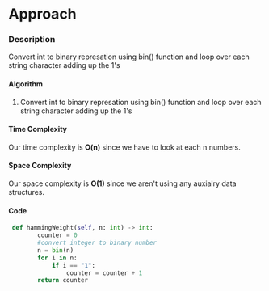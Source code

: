 # Approach
### Description
Convert int to binary represation using bin() function and loop over each string character adding up the 1's

#### Algorithm
1. Convert int to binary represation using bin() function and loop over each string character adding up the 1's

#### Time Complexity
Our time complexity is **O(n)** since we have to look at each n numbers.
#### Space Complexity
Our space complexity is **O(1)** since we aren't using any auxialry data structures.

#### Code
```python
 def hammingWeight(self, n: int) -> int:
        counter = 0
        #convert integer to binary number
        n = bin(n)
        for i in n:
            if i == "1":
                counter = counter + 1
        return counter
```